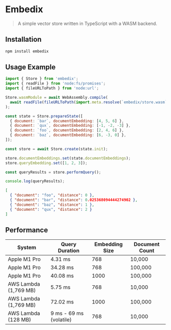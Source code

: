 # Embedix

> A simple vector store written in TypeScript with a WASM backend.

## Installation

```sh
npm install embedix
```

## Usage Example

```js
import { Store } from 'embedix';
import { readFile } from 'node:fs/promises';
import { fileURLToPath } from 'node:url';

Store.wasmModule = await WebAssembly.compile(
  await readFile(fileURLToPath(import.meta.resolve(`embedix/store.wasm`))),
);

const state = Store.prepareState([
  { document: `bar`, documentEmbedding: [4, 5, 6] },
  { document: `qux`, documentEmbedding: [-1, -2, -3] },
  { document: `foo`, documentEmbedding: [2, 4, 6] },
  { document: `baz`, documentEmbedding: [6, -3, 0] },
]);

const store = await Store.create(state.init);

store.documentEmbeddings.set(state.documentEmbeddings);
store.queryEmbedding.set([1, 2, 3]);

const queryResults = store.performQuery();

console.log(queryResults);
```

```json
[
  { "document": "foo", "distance": 0 },
  { "document": "bar", "distance": 0.025368094444274902 },
  { "document": "baz", "distance": 1 },
  { "document": "qux", "distance": 2 }
]
```

## Performance

| System                | Query Duration          | Embedding Size | Document Count |
| --------------------- | ----------------------- | -------------- | -------------- |
| Apple M1 Pro          | 4.31 ms                 | 768            | 10,000         |
| Apple M1 Pro          | 34.28 ms                | 768            | 100,000        |
| Apple M1 Pro          | 40.08 ms                | 1000           | 100,000        |
| AWS Lambda (1,769 MB) | 5.75 ms                 | 768            | 10,000         |
| AWS Lambda (1,769 MB) | 72.02 ms                | 1000           | 100,000        |
| AWS Lambda (128 MB)   | 9 ms - 69 ms (volatile) | 768            | 10,000         |

